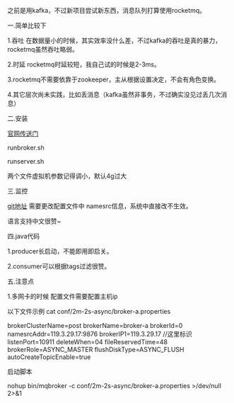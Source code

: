 之前是用kafka，不过新项目尝试新东西，消息队列打算使用rocketmq。

一.简单比较下

1.吞吐 在数据量小的时候，其实效率没什么差，不过kafka的吞吐是真的暴力，rocketmq虽然吞吐略弱。

2.时延  rocketmq时延较短，我自己试的时候是2-3ms。

3.rocketmq不需要依靠于zookeeper，主从根据设置决定，不会有角色变换。

4.其它层次尚未实践，比如丢消息（kafka虽然非事务，不过确实没见过丢几次消息）

二.安装

[官网传送门 ](http://rocketmq.apache.org/docs/quick-start/)

runbroker.sh

runserver.sh

两个文件虚拟机参数记得调小，默认4g过大

三.监控

[git地址](https://github.com/apache/rocketmq-externals/tree/master/rocketmq-console)   需要更改配置文件中 namesrc信息，系统中直接改不生效。

语言支持中文很赞~

四.java代码

1.producer长启动，不能即用即启关。

2.consumer可以根据tags过滤很赞。

五.注意点

1.多网卡的时候 配置文件需要配置主机ip

以下文件示例  cat conf/2m-2s-async/broker-a.properties

brokerClusterName=post
brokerName=broker-a
brokerId=0
namesrcAddr=119.3.29.17:9876
brokerIP1=119.3.29.17 //这里标识
listenPort=10911
deleteWhen=04
fileReservedTime=48
brokerRole=ASYNC_MASTER
flushDiskType=ASYNC_FLUSH
autoCreateTopicEnable=true

启动脚本

nohup bin/mqbroker -c conf/2m-2s-async/broker-a.properties >/dev/null 2>&1  
